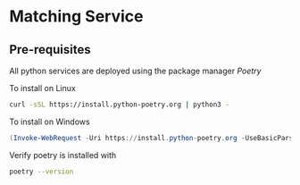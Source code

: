 # Matching Service

## Pre-requisites

All python services are deployed using the package manager *Poetry*

To install on Linux

```bash
curl -sSL https://install.python-poetry.org | python3 -
```

To install on Windows
```powershell
(Invoke-WebRequest -Uri https://install.python-poetry.org -UseBasicParsing).Content | py -
```

Verify poetry is installed with

```bash
poetry --version
```